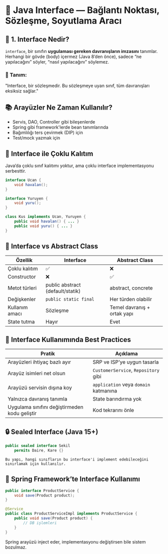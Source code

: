 # 🧩 Java Interface — Bağlantı Noktası, Sözleşme, Soyutlama Aracı

## 📌 1. Interface Nedir?

`interface`, bir sınıfın __uygulaması gereken davranışların imzasını__ tanımlar. Herhangi bir gövde (body) içermez (Java 8’den önce), sadece “ne yapılacağını” söyler, “nasıl yapılacağını” söylemez.

### 🎯 Tanım:

"Interface, bir sözleşmedir. Bu sözleşmeye uyan sınıf, tüm davranışları eksiksiz sağlar."

## 📚 Arayüzler Ne Zaman Kullanılır?

* Servis, DAO, Controller gibi bileşenlerde
* Spring gibi framework'lerde bean tanımlarında
* Bağımlılığı ters çevirmek (DIP) için
* Test/mock yazmak için

## 🧩 Interface ile Çoklu Kalıtım

Java’da çoklu sınıf kalıtımı yoktur, ama çoklu interface implementasyonu serbesttir.

```java
interface Ucan {
    void havalan();
}

interface Yuruyen {
    void yuru();
}

class Kus implements Ucan, Yuruyen {
    public void havalan() { ... }
    public void yuru() { ... }
}
```

## 🔄 Interface vs Abstract Class

| Özellik        | Interface                        | Abstract Class              |
| -------------- | -------------------------------- | --------------------------- |
| Çoklu kalıtım  | ✅                                | ❌                           |
| Constructor    | ❌                                | ✅                           |
| Metot türleri  | public abstract (default/statik) | abstract, concrete          |
| Değişkenler    | `public static final`            | Her türden olabilir         |
| Kullanım amacı | Sözleşme                         | Temel davranış + ortak yapı |
| State tutma    | Hayır                            | Evet                        |


## 🔧 Interface Kullanımında Best Practices

| Pratik                                        | Açıklama                              |
| --------------------------------------------- | ------------------------------------- |
| Arayüzleri ihtiyaç bazlı ayır                 | SRP ve ISP’ye uygun tasarla           |
| Arayüz isimleri net olsun                     | `CustomerService`, `Repository` gibi  |
| Arayüzü servisin dışına koy                   | `application` veya `domain` katmanına |
| Yalnızca davranış tanımla                     | State barındırma yok                  |
| Uygulama sınıfını değiştirmeden kodu geliştir | Kod tekrarını önle                    |


## 🔒 Sealed Interface (Java 15+)

```java
public sealed interface Sekil
    permits Daire, Kare {}
```

```
Bu yapı, hangi sınıfların bu interface'i implement edebileceğini sınırlamak için kullanılır.
```

## 🧰 Spring Framework’te Interface Kullanımı

```java
public interface ProductService {
    void save(Product product);
}
```

```java
@Service
public class ProductServiceImpl implements ProductService {
    public void save(Product product) {
        // DB işlemleri
    }
}
```

Spring arayüzü inject eder, implementasyonu değiştirsen bile sistem bozulmaz.

